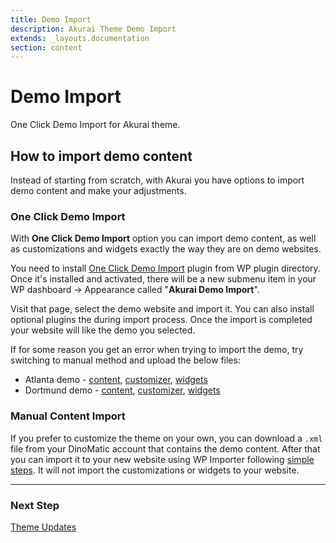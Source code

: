 ```yaml
---
title: Demo Import
description: Akurai Theme Demo Import
extends: _layouts.documentation
section: content
---
```


# Demo Import

One Click Demo Import for Akurai theme.

## How to import demo content

Instead of starting from scratch, with Akurai you have options to import demo content and make your adjustments.

### One Click Demo Import

With **One Click Demo Import** option you can import demo content, as well as customizations and widgets exactly the way they are on demo websites.

You need to install [One Click Demo Import](https://wordpress.org/plugins/one-click-demo-import/) plugin from WP plugin directory. Once it's installed and activated, there will be a new submenu item in your WP dashboard &#8594; Appearance called "**Akurai Demo Import**".

Visit that page, select the demo website and import it. You can also install optional plugins the during import process. Once the import is completed your website will like the demo you selected.

If for some reason you get an error when trying to import the demo, try switching to manual method and upload the below files:

- Atlanta demo - [content](https://media.dinomatic.com/demo/contents/atlanta.xml), [customizer](https://media.dinomatic.com/demo/customizer/atlanta.dat), [widgets](https://media.dinomatic.com/demo/widgets/atlanta.wie)
- Dortmund demo - [content](https://media.dinomatic.com/demo/contents/dortmund.xml), [customizer](https://media.dinomatic.com/demo/customizer/dortmund.dat), [widgets](https://media.dinomatic.com/demo/widgets/dortmund.wie)

### Manual Content Import

If you prefer to customize the theme on your own, you can download a `.xml` file from your DinoMatic account that contains the demo content. After that you can import it to your new website using WP Importer following [simple steps](https://wordpress.org/support/article/importing-content/#wordpress). It will not import the customizations or widgets to your website.

---

### Next Step

[Theme Updates](/docs/akurai/updates/)
